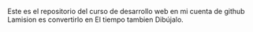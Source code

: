Este es el repositorio del curso de desarrollo web en mi cuenta de github
Lamision es convertirlo en El tiempo tambien Dibújalo.
